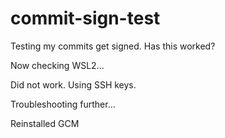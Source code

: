 # commit-sign-test

Testing my commits get signed. Has this worked?

Now checking WSL2...

Did not work. Using SSH keys.

Troubleshooting further...

Reinstalled GCM